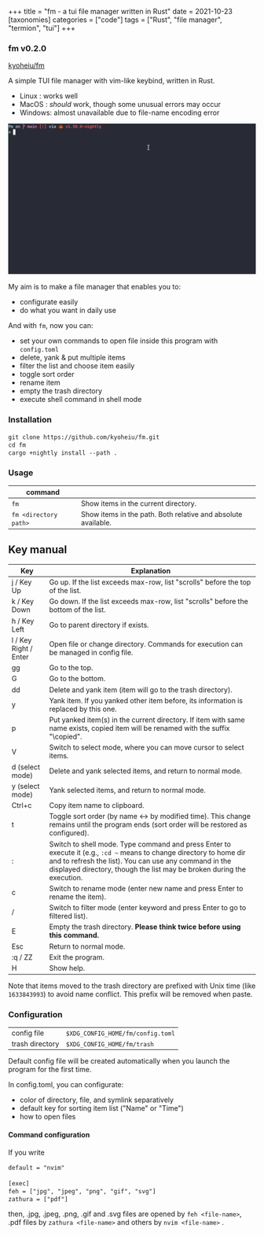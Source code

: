 +++
title = "fm - a tui file manager written in Rust"
date = 2021-10-23
[taxonomies]
categories = ["code"]
tags = ["Rust", "file manager", "termion", "tui"]
+++
### fm v0.2.0

[kyoheiu/fm](https://github.com/kyoheiu/fm)

A simple TUI file manager with vim-like keybind, written in Rust.

- Linux : works well
- MacOS : _should_ work, though some unusual errors may occur
- Windows: almost unavailable due to file-name encoding error


![gif](sample.gif)

My aim is to make a file manager that enables you to:

- configurate easily
- do what you want in daily use

And with `fm`, now you can:

- set your own commands to open file inside this program with `config.toml`
- delete, yank & put multiple items
- filter the list and choose item easily
- toggle sort order
- rename item
- empty the trash directory
- execute shell command in shell mode

### Installation

```
git clone https://github.com/kyoheiu/fm.git
cd fm
cargo +nightly install --path .
```

### Usage

| command               |                                                               |
| --------------------- | ------------------------------------------------------------- |
| `fm`                  | Show items in the current directory.                          |
| `fm <directory path>` | Show items in the path. Both relative and absolute available. |

## Key manual

| Key                   | Explanation                                                                                                                                                                                                                                             |
| --------------------- | ------------------------------------------------------------------------------------------------------------------------------------------------------------------------------------------------------------------------------------------------------- |
| j / Key Up            | Go up. If the list exceeds max-row, list "scrolls" before the top of the list.                                                                                                                                                                          |
| k / Key Down          | Go down. If the list exceeds max-row, list "scrolls" before the bottom of the list.                                                                                                                                                                     |
| h / Key Left          | Go to parent directory if exists.                                                                                                                                                                                                                       |
| l / Key Right / Enter | Open file or change directory. Commands for execution can be managed in config file.                                                                                                                                                                    |
| gg                    | Go to the top.                                                                                                                                                                                                                                          |
| G                     | Go to the bottom.                                                                                                                                                                                                                                       |
| dd                    | Delete and yank item (item will go to the trash directory).                                                                                                                                                                                             |
| y                     | Yank item. If you yanked other item before, its information is replaced by this one.                                                                                                                                                                    |
| p                     | Put yanked item(s) in the current directory. If item with same name exists, copied item will be renamed with the suffix "\copied".                                                                                                                     |
| V                     | Switch to select mode, where you can move cursor to select items.                                                                                                                                                                                       |
| d (select mode)       | Delete and yank selected items, and return to normal mode.                                                                                                                                                                                              |
| y (select mode)       | Yank selected items, and return to normal mode.                                                                                                                                                                                                         |
| Ctrl+c                | Copy item name to clipboard.                                                                                                                                                                                                                            |
| t                     | Toggle sort order (by name <-> by modified time). This change remains until the program ends (sort order will be restored as configured).                                                                                                               |
| :                     | Switch to shell mode. Type command and press Enter to execute it (e.g., `:cd ~` means to change directory to home dir and to refresh the list). You can use any command in the displayed directory, though the list may be broken during the execution. |
| c                     | Switch to rename mode (enter new name and press Enter to rename the item).                                                                                                                                                                              |
| /                     | Switch to filter mode (enter keyword and press Enter to go to filtered list).                                                                                                                                                                           |
| E                     | Empty the trash directory. **Please think twice before using this command.**                                                                                                                                                                            |
| Esc                   | Return to normal mode.                                                                                                                                                                                                                                  |
| :q / ZZ               | Exit the program.                                                                                                                                                                                                                                       |
| H                     | Show help.                                                                                                                                                                                                                                              |

Note that items moved to the trash directory are prefixed with Unix time (like `1633843993`) to avoid name conflict. This prefix will be removed when paste.

### Configuration

|                 |                                   |
| --------------- | --------------------------------- |
| config file     | `$XDG_CONFIG_HOME/fm/config.toml` |
| trash directory | `$XDG_CONFIG_HOME/fm/trash`       |

Default config file will be created automatically when you launch the program for the first time.

In config.toml, you can configurate:

- color of directory, file, and symlink separatively
- default key for sorting item list ("Name" or "Time")
- how to open files

#### Command configuration

If you write

```
default = "nvim"

[exec]
feh = ["jpg", "jpeg", "png", "gif", "svg"]
zathura = ["pdf"]
```

then, .jpg, .jpeg, .png, .gif and .svg files are opened by `feh <file-name>`, .pdf files by `zathura <file-name>` and others by `nvim <file-name>` .
